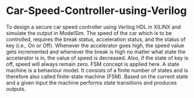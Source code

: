 # Car-Speed-Controller-using-Verilog
To design a secure car speed controller using Verilog HDL in XILINX and simulate the output in ModelSim.
The speed of the car which is to be controlled, requires the break status, acceleration status, and the status of key (i.e., On or Off). Whenever the accelerator goes high, the speed value gets incremented and whenever the break is high no matter what state the accelerator is in, the value of speed is decreased. Also, if the state of key is off, speed will always remain zero.
FSM concept is applied here. A state machine is a behaviour model. It consists of a finite number of states and is therefore also called finite-state machine (FSM). Based on the current state and a given input the machine performs state transitions and produces outputs.
